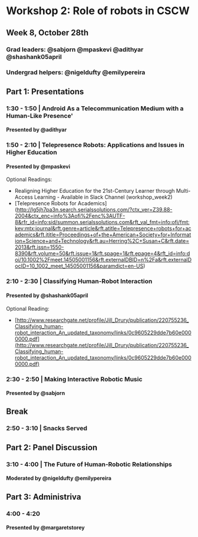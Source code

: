 # Workshop 2: Role of robots in CSCW
## Week 8, October 28th
### Grad leaders: @sabjorn @mpaskevi @adithyar @shashank05april
### Undergrad helpers: @nigeldufty @emilypereira

## Part 1: Presentations
### 1:30 - 1:50 | Android As a Telecommunication Medium with a Human-Like Presence'
#### Presented by @adithyar

### 1:50 - 2:10 | Telepresence Robots: Applications and Issues in Higher Education
#### Presented by @mpaskevi
Optional Readings:

* Realigning Higher Education for the 21st-Century Learner
through Multi-Access Learning - Available in Slack Channel (workshop_week2)
* [Telepresence Robots for Academics] (http://lg5jh7pa3n.search.serialssolutions.com/?ctx_ver=Z39.88-2004&ctx_enc=info%3Aofi%2Fenc%3AUTF-8&rfr_id=info:sid/summon.serialssolutions.com&rft_val_fmt=info:ofi/fmt:kev:mtx:journal&rft.genre=article&rft.atitle=Telepresence+robots+for+academics&rft.jtitle=Proceedings+of+the+American+Society+for+Information+Science+and+Technology&rft.au=Herring%2C+Susan+C&rft.date=2013&rft.issn=1550-8390&rft.volume=50&rft.issue=1&rft.spage=1&rft.epage=4&rft_id=info:doi/10.1002%2Fmeet.14505001156&rft.externalDBID=n%2Fa&rft.externalDocID=10_1002_meet_14505001156&paramdict=en-US)

### 2:10 - 2:30 | Classifying Human-Robot Interaction
#### Presented by @shashank05april
Optional Reading:
* [http://www.researchgate.net/profile/Jill_Drury/publication/220755236_Classifying_human-robot_interaction_An_updated_taxonomy/links/0c9605229dde7b60e0000000.pdf](http://www.researchgate.net/profile/Jill_Drury/publication/220755236_Classifying_human-robot_interaction_An_updated_taxonomy/links/0c9605229dde7b60e0000000.pdf)

### 2:30 - 2:50 | Making Interactive Robotic Music
#### Presented by @sabjorn

## Break
### 2:50 - 3:10 | Snacks Served

## Part 2: Panel Discussion
### 3:10 - 4:00 | The Future of Human-Robotic Relationships
#### Moderated by @nigeldufty @emilypereira

## Part 3: Administriva
### 4:00 - 4:20
#### Presented by @margaretstorey